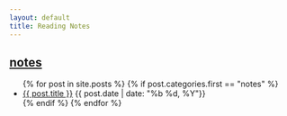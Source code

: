 ```yaml
---
layout: default
title: Reading Notes
---
```

## [notes]({{page.url}})
<div class="postcontent archive">
  <ul class="archive">
  {% for post in site.posts %}
    {% if post.categories.first == "notes"  %}
      <li>
      <a href="{{ post.url }}"> {{ post.title }}</a>
      <span class="archivedate hidemobile">{{ post.date | date: "%b %d, %Y"}}</span>
      </li>
    {% endif %}
  {% endfor %}
  </ul>
</div>
